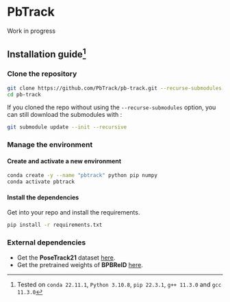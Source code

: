 # PbTrack

Work in progress

## Installation guide[^1]

[^1]: Tested on `conda 22.11.1`, `Python 3.10.8`, `pip 22.3.1`, `g++ 11.3.0` and `gcc 11.3.0`

### Clone the repository

```bash
git clone https://github.com/PbTrack/pb-track.git --recurse-submodules
cd pb-track
```

If you cloned the repo without using the `--recurse-submodules` option, you can still download the submodules with :

```bash
git submodule update --init --recursive
```

### Manage the environment

#### Create and activate a new environment

```bash
conda create -y --name "pbtrack" python pip numpy
conda activate pbtrack
```

#### Install the dependencies
Get into your repo and install the requirements.

```bash
pip install -r requirements.txt
```

### External dependencies

- Get the **PoseTrack21** dataset [here](https://github.com/anDoer/PoseTrack21/tree/35bd7033ec4e1a352ae39b9522df5a683f83781b#how-to-get-the-dataset).
- Get the pretrained weights of **BPBReID** [here](https://github.com/VlSomers/bpbreid#download-the-pre-trained-models).
